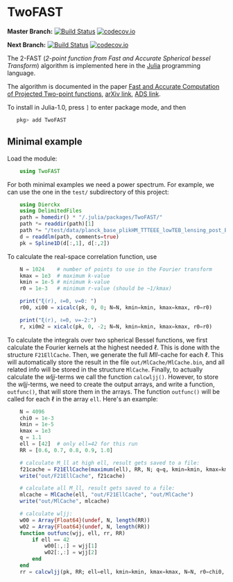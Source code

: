 # TwoFAST

**Master Branch:**
[![Build Status](https://travis-ci.org/hsgg/TwoFAST.jl.svg?branch=master)](https://travis-ci.org/hsgg/TwoFAST.jl)
[![codecov.io](http://codecov.io/github/hsgg/TwoFAST.jl/coverage.svg?branch=master)](http://codecov.io/github/hsgg/TwoFAST.jl?branch=master)

**Next Branch:**
[![Build Status](https://travis-ci.org/hsgg/TwoFAST.jl.svg?branch=next)](https://travis-ci.org/hsgg/TwoFAST.jl)
[![codecov.io](http://codecov.io/github/hsgg/TwoFAST.jl/coverage.svg?branch=next)](http://codecov.io/github/hsgg/TwoFAST.jl?branch=next)

The 2-FAST (*2-point function from Fast and Accurate Spherical bessel
Transform*) algorithm is implemented here in the [Julia](https://julialang.org)
programming language.

The algorithm is documented in the paper [Fast and Accurate Computation of
Projected Two-point functions](https://journals.aps.org/prd/abstract/10.1103/PhysRevD.97.023504),
[arXiv link](https://arxiv.org/abs/1709.02401),
[ADS link](https://ui.adsabs.harvard.edu/abs/2018PhRvD..97b3504G/abstract).

To install in Julia-1.0, press `]` to enter package mode, and then

```julia
   pkg> add TwoFAST
```


## Minimal example

Load the module:

```julia
    using TwoFAST
```

For both minimal examples we need a power spectrum. For example, we can use the
one in the `test/` subdirectory of this project:

```julia
    using Dierckx
    using DelimitedFiles
    path = homedir() * "/.julia/packages/TwoFAST/"
    path *= readdir(path)[1]
    path *= "/test/data/planck_base_plikHM_TTTEEE_lowTEB_lensing_post_BAO_H070p6_JLA_matterpower.dat"
    d = readdlm(path, comments=true)
    pk = Spline1D(d[:,1], d[:,2])
```

To calculate the real-space correlation function, use

```julia
    N = 1024    # number of points to use in the Fourier transform
    kmax = 1e3  # maximum k-value
    kmin = 1e-5 # minimum k-value
    r0 = 1e-3   # minimum r-value (should be ~1/kmax)

    print("ξ(r), ℓ=0, ν=0: ")
    r00, xi00 = xicalc(pk, 0, 0; N=N, kmin=kmin, kmax=kmax, r0=r0)

    print("ξ(r), ℓ=0, ν=-2:")
    r, xi0m2 = xicalc(pk, 0, -2; N=N, kmin=kmin, kmax=kmax, r0=r0)
```

To calculate the integrals over two spherical Bessel functions, we first
calculate the Fourier kernels at the highest needed ℓ. This is done with the
structure `F21EllCache`. Then, we generate the full *Mll*-cache for each ℓ.
This will automatically store the result in the file `out/MlCache/MlCache.bin`,
and all related info will be stored in the structure `MlCache`. Finally, to
actually calculate the *wljj*-terms we call the function `calcwljj()`. However,
to store the *wljj*-terms, we need to create the output arrays, and write a
function, `outfunc()`, that will store them in the arrays. The function
`outfunc()` will be called for each ℓ in the array `ell`. Here's an example:

```julia
    N = 4096
    chi0 = 1e-3
    kmin = 1e-5
    kmax = 1e3
    q = 1.1
    ell = [42]  # only ell=42 for this run
    RR = [0.6, 0.7, 0.8, 0.9, 1.0]

    # calculate M_ll at high ell, result gets saved to a file:
    f21cache = F21EllCache(maximum(ell), RR, N; q=q, kmin=kmin, kmax=kmax, χ0=chi0)
    write("out/F21EllCache", f21cache)

    # calculate all M_ll, result gets saved to a file:
    mlcache = MlCache(ell, "out/F21EllCache", "out/MlCache")
    write("out/MlCache", mlcache)

    # calculate wljj:
    w00 = Array{Float64}(undef, N, length(RR))
    w02 = Array{Float64}(undef, N, length(RR))
    function outfunc(wjj, ell, rr, RR)
        if ell == 42
            w00[:,:] = wjj[1]
            w02[:,:] = wjj[2]
        end
    end
    rr = calcwljj(pk, RR; ell=ell, kmin=kmin, kmax=kmax, N=N, r0=chi0, q=q, outfunc=outfunc, cachefile="out/MlCache/MlCache.bin")
```
